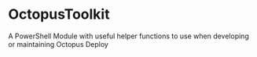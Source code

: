 # OctopusToolkit
A PowerShell Module with useful helper functions to use when developing or maintaining Octopus Deploy
